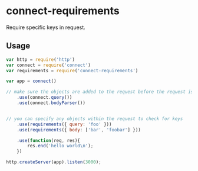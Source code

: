 connect-requirements
====================

Require specific keys in request.

Usage
-----

```JavaScript
var http = require('http')
var connect = require('connect')
var requirements = require('connect-requirements')

var app = connect()

// make sure the objects are added to the request before the request is checked for requirements
    .use(connect.query())
    .use(connect.bodyParser())


// you can specify any objects within the request to check for keys
    .use(requirements({ query: 'foo' }))
    .use(requirements({ body: ['bar', 'foobar'] }))

    .use(function(req, res){
        res.end('hello world\n');
    })

http.createServer(app).listen(3000);
```